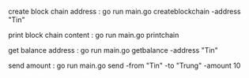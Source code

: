 create block chain address : go run main.go createblockchain -address "Tin"

print block chain content : go run main.go printchain

get balance address : go run main.go getbalance -address "Tin"

send amount : go run main.go send -from "Tin" -to "Trung" -amount 10